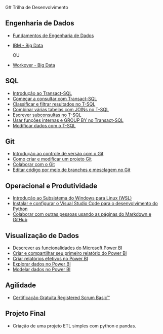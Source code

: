 G# Trilha de Desenvolvimento

## Engenharia de Dados


- [Fundamentos de Engenharia de Dados](https://www.datascienceacademy.com.br/course/fundamentos-de-engenharia-de-dados)
- [IBM - Big Data](https://cognitiveclass.ai/learn/big-data-ibm)
  
  OU

- [Workover - Big Data](https://workover.com.br/cursos/61/big-data)

## SQL

- [Introdução ao Transact-SQL](https://learn.microsoft.com/pt-br/training/modules/introduction-to-transact-sql/)
- [Começar a consultar com Transact-SQL](https://learn.microsoft.com/pt-br/training/paths/get-started-querying-with-transact-sql/)
- [Classificar e filtrar resultados no T-SQL](https://learn.microsoft.com/pt-br/training/modules/sort-filter-queries/)
- [Combinar várias tabelas com JOINs no T-SQL](https://learn.microsoft.com/pt-br/training/modules/query-multiple-tables-with-joins/)
- [Escrever subconsultas no T-SQL](https://learn.microsoft.com/pt-br/training/modules/write-subqueries/)
- [Usar funções internas e GROUP BY no Transact-SQL](https://learn.microsoft.com/pt-br/training/modules/use-built-functions-transact-sql/)
- [Modificar dados com o T-SQL](https://learn.microsoft.com/pt-br/training/modules/modify-data-with-transact-sql/)

## Git

- [Introdução ao controle de versão com o Git](https://learn.microsoft.com/pt-br/training/modules/intro-to-git/)
- [Como criar e modificar um projeto Git](https://learn.microsoft.com/pt-br/training/modules/create-git-project/)
- [Colaborar com o Git](https://learn.microsoft.com/pt-br/training/modules/collaborate-with-git/)
- [Editar código por meio de branches e mesclagem no Git](https://learn.microsoft.com/pt-br/training/modules/branch-merge-git/)

## Operacional e Produtividade

- [Introdução ao Subsistema do Windows para Linux (WSL)](https://learn.microsoft.com/pt-br/training/modules/wsl-introduction/)
- [Instalar e configurar o Visual Studio Code para o desenvolvimento do Python](https://learn.microsoft.com/pt-br/training/modules/python-install-vscode/)
- [Colaborar com outras pessoas usando as páginas do Markdown e GitHub](https://learn.microsoft.com/pt-br/training/paths/collaborate-markdown-github-pages/)


## Visualização de Dados

- [Descrever as funcionalidades do Microsoft Power BI](https://learn.microsoft.com/pt-br/training/modules/introduction-power-bi/)
- [Criar e compartilhar seu primeiro relatório do Power BI](https://learn.microsoft.com/pt-br/training/modules/build-your-first-power-bi-report/)
- [Criar relatórios efetivos no Power BI](https://learn.microsoft.com/pt-br/training/paths/power-bi-effective/)
- [Explorar dados no Power BI](https://learn.microsoft.com/pt-br/training/modules/explore-data-power-bi/)
- [Modelar dados no Power BI](https://learn.microsoft.com/pt-br/training/modules/model-data-power-bi/)

## Agilidade

- [Certificação Gratuita Registered Scrum Basic™](https://www.aprendascrum.com.br/)

## Projeto Final

- Criação de uma projeto ETL simples com python e pandas.